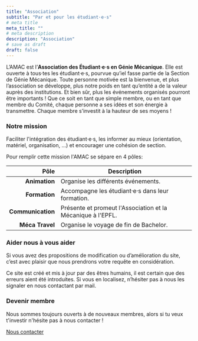 ```yaml
---
title: "Association"
subtitle: "Par et pour les étudiant·e·s"
# meta title
meta_title: ""
# meta description
description: "Association"
# save as draft
draft: false        
---
```


L’AMAC est l’**Association des Étudiant·e·s en Génie Mécanique**. Elle est ouverte à tous·tes les étudiant·e·s, pourvue qu’iel fasse partie de la Section de Génie Mécanique. Toute personne motivée est la bienvenue, et plus l’association se développe, plus notre poids en tant qu’entité a de la valeur auprès des institutions. Et bien sûr, plus les événements organisés pourront être importants ! Que ce soit en tant que simple membre, ou en tant que membre du Comité, chaque personne a ses idées et son énergie à transmettre. Chaque membre s’investit à la hauteur de ses moyens !

### Notre mission

Faciliter l'intégration des étudiant·e·s, les informer au mieux (orientation, matériel, organisation, ...) et encourager une cohésion de section. 

Pour remplir cette mission l'AMAC se sépare en 4 pôles:

| Pôle | Description |
|---:|---|
| **Animation** | Organise les différents événements. |
| **Formation** | Accompagne les étudiant·e·s dans leur formation. |
| **Communication**	| Présente et promeut l'Association et la Mécanique à l'EPFL. |
| **Méca Travel** |	Organise le voyage de fin de Bachelor. |

### Aider nous à vous aider

Si vous avez des propositions de modification ou d’amélioration du site, c’est avec plaisir que nous prendrons votre requête en considération. 

Ce site est créé et mis à jour par des êtres humains, il est certain que des erreurs aient été introduites. Si vous en localisez, n’hésiter pas à nous les signaler en nous contactant par mail.

### Devenir membre

Nous sommes toujours ouverts à de nouveaux membres, alors si tu veux t'investir n'hésite pas à nous contacter !

<a class=" btn btn-primary p-1 px-3" href="mailto:amac@epfl.ch">Nous contacter</a>
